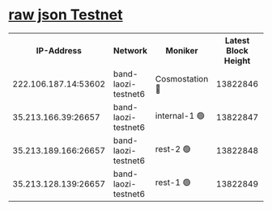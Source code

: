 
[raw json Testnet](https://rpc-check.bandt.stavr.tech/bandt/rpcbandt_result.json)
=

<table><tr><th>IP-Address</th><th>Network</th><th>Moniker</th><th>Latest Block Height</th><th>Earliest Block Height</th><th>Catching Up</th><th>Tx Index</th><th>Voting Power</th><th>Scan Time</th></tr><tr><td>222.106.187.14:53602</td><td>band-laozi-testnet6</td><td>Cosmostation 🔴</td><td>13822846</td><td>13177501</td><td>False</td><td>on</td><td>2203223</td><td>2023-12-13T11:00:30.984355553UTC</td></tr><tr><td>35.213.166.39:26657</td><td>band-laozi-testnet6</td><td>internal-1 🟢</td><td>13822847</td><td>13722847</td><td>False</td><td>on</td><td>0</td><td>2023-12-13T11:00:32.231425353UTC</td></tr><tr><td>35.213.189.166:26657</td><td>band-laozi-testnet6</td><td>rest-2 🟢</td><td>13822848</td><td>13722848</td><td>False</td><td>on</td><td>0</td><td>2023-12-13T11:00:33.549019791UTC</td></tr><tr><td>35.213.128.139:26657</td><td>band-laozi-testnet6</td><td>rest-1 🟢</td><td>13822849</td><td>13722849</td><td>False</td><td>on</td><td>0</td><td>2023-12-13T11:00:38.969312834UTC</td></tr></table>
